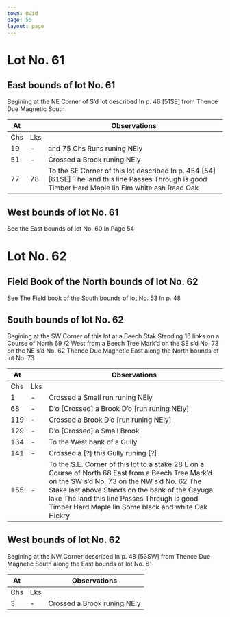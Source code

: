 ```yaml
---
town: Ovid
page: 55
layout: page
---
```


# Lot No. 61

## East bounds of lot No. 61

Begining at the NE Corner of S’d lot described In p. 46 [51SE] from Thence Due Magnetic South

| At |    | Observations |
| -- | -- | ------------ |
| Chs | Lks | |
19 | - | and 75 Chs Runs runing NEly
51 | - | Crossed a Brook runing NEly
77 | 78 | To the SE Corner of this lot described In p. 454 [54]  [61SE] The land this line Passes Through is good Timber Hard Maple lin Elm white ash Read Oak

## West bounds of lot No. 61

See the East bounds of lot No. 60 In Page 54

# Lot No. 62

## Field Book of the North bounds of lot No. 62

See The Field book of the South bounds of lot No. 53 In p. 48

## South bounds of lot No. 62

Begining at the SW Corner of this lot at a Beech Stak Standing 16 links on a Course of North 69 /2 West from a Beech Tree Mark’d on the SE s’d No. 73 on the NE s’d No. 62 Thence Due Magnetic East along the North bounds of lot No. 73

| At |    | Observations |
| -- | -- | ------------ |
| Chs | Lks | |
1 | - | Crossed a Small run runing NEly
68 | - | D’o [Crossed] a Brook D’o [run runing NEly]
119 | - | Crossed a Brook D’o [run runing NEly]
129 | - | D’o [Crossed] a Small Brook
134 | - | To the West bank of a Gully
141 | - | Crossed a [?] this Gully runing [?]
155 | - | To the S.E. Corner of this lot to a stake 28 L on a Course of  North 68 East from a Beech Tree Mark’d on the SW s’d No. 73 on the NW s’d No. 62  The Stake last above Stands on the bank of the Cayuga lake The land this line Passes Through is good Timber Hard Maple lin Some black and white Oak Hickry

## West bounds of lot No. 62

Begining at the NW Corner described In p. 48 [53SW] from Thence Due Magnetic South along the East bounds of lot No. 61

| At |    | Observations |
| -- | -- | ------------ |
| Chs | Lks | |
3 | - | Crossed a Brook runing NEly
